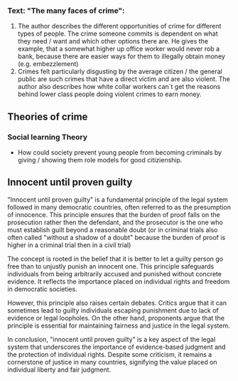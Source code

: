

### Text: "The many faces of crime":
1) The author describes the different opportunities of crime for different types of people. The crime someone commits is dependent on what they need / want and which other options there are. He gives the example, that a somewhat higher up office worker would never rob a bank, because there are easier ways for them to illegally obtain money (e.g. embezzlement)
2) Crimes felt particularly disgusting by the average citizen / the general public are such crimes that have a direct victim and are also violent. The author also describes how white collar workers can´t get the reasons behind lower class people doing violent crimes to earn money.

## Theories of crime

### Social learning Theory
- How could society prevent young people from becoming criminals
	by giving / showing them role models for good citizienship.

## Innocent until proven guilty

"Innocent until proven guilty" is a fundamental principle of the legal system followed in many democratic countries, often referred to as the presumption of innocence. This principle ensures that the burden of proof falls on the prosecution rather then the defendant, and the prosecutor is the one who must establish guilt beyond a reasonable doubt (or in criminal trials also often called "without a shadow of a doubt" because the burden of proof is higher in a criminal trial then in a civil trial)


The concept is rooted in the belief that it is better to let a guilty person go free than to unjustly punish an innocent one. This principle safeguards individuals from being arbitrarily accused and punished without concrete evidence. It reflects the importance placed on individual rights and freedom in democratic societies.

However, this principle also raises certain debates. Critics argue that it can sometimes lead to guilty individuals escaping punishment due to lack of evidence or legal loopholes. On the other hand, proponents argue that the principle is essential for maintaining fairness and justice in the legal system.


In conclusion, "innocent until proven guilty" is a key aspect of the legal system that underscores the importance of evidence-based judgment and the protection of individual rights. Despite some criticism, it remains a cornerstone of justice in many countries, signifying the value placed on individual liberty and fair judgment.


